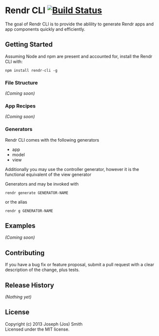 # Rendr CLI [![Build Status](https://travis-ci.org/technicolorenvy/rendr-cli.png)](https://travis-ci.org/[YOUR_GITHUB_USERNAME]/[YOUR_PROJECT_NAME])


The goal of Rendr CLI is to provide the ablility to generate Rendr apps and app components quickly and efficiently.


## Getting Started

Assuming Node and npm are present and accounted for, install the Rendr CLI with:

    npm install rendr-cli -g

### File Structure
_(Coming soon)_


### App Recipes
_(Coming soon)_

### Generators

Rendr CLI comes with the following generators

- app
- model
- view

Additionally you may use the controller generator, however it is the functional equivalent of the view generator

Generators and may be invoked with 

    rendr generate GENERATOR-NAME

or the alias

	rendr g GENERATOR-NAME

## Examples
_(Coming soon)_

## Contributing
If you have a bug fix or feature proposal, submit a pull request with a clear description of the change, plus tests.

## Release History
_(Nothing yet)_

## License
Copyright (c) 2013 Joseph (Jos) Smith  
Licensed under the MIT license.
